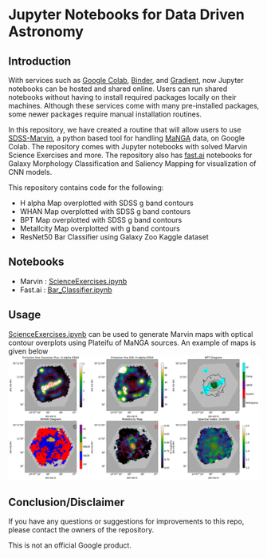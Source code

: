 # Jupyter Notebooks for Data Driven Astronomy

## Introduction

With services such as [Google Colab](https://colab.research.google.com/notebooks/intro.ipynb?utm_source=scs-index), [Binder](https://mybinder.org/), and [Gradient](https://gradient.run/notebooks), now Jupyter notebooks can be hosted and shared online. Users can run shared notebooks without having to install required packages locally on their machines. Although these services come with many pre-installed packages, some newer packages require manual installation routines. 

In this repository, we have created a routine that will allow users to use [SDSS-Marvin](https://sdss-marvin.readthedocs.io/en/latest/index.html), a python based tool for handling [MaNGA](https://www.sdss.org/surveys/manga/) data, on Google Colab. The repository comes with Jupyter notebooks with solved Marvin Science Exercises and more. The repository also has [fast.ai](http://fast.ai/) notebooks for Galaxy Morphology Classification and Saliency Mapping for visualization of CNN models.

This repository contains code for the following:

*  H alpha Map overplotted with SDSS g band contours
*  WHAN Map overplotted with SDSS g band contours
*  BPT Map overplotted with SDSS g band contours
*  Metallcity Map overplotted with g band contours
*  ResNet50 Bar Classifier using Galaxy Zoo Kaggle dataset

## Notebooks

* Marvin : [ScienceExercises.ipynb](https://github.com/Jack3690/Kugelblitz/blob/main/ScienceExercises.ipynb)
* Fast.ai : [Bar_Classifier.ipynb](https://github.com/Jack3690/Kugelblitz/blob/main/Bar_Classifier.ipynb)

## Usage
[ScienceExercises.ipynb](https://colab.research.google.com/github/Jack3690/Kugelblitz/blob/main/ScienceExercises.ipynb) can be used to generate Marvin maps with optical contour overplots using Plateifu of MaNGA sources. An example of maps is given below
![plot](./data/maps.png)


## Conclusion/Disclaimer

If you have any questions or suggestions for improvements to this repo,
please contact the owners of the  repository.

This is not an official Google product.

